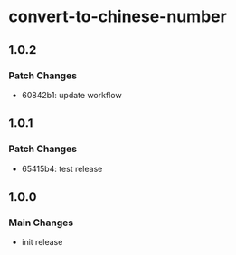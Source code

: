 # convert-to-chinese-number

## 1.0.2

### Patch Changes

- 60842b1: update workflow

## 1.0.1

### Patch Changes

- 65415b4: test release

## 1.0.0

### Main Changes

- init release
